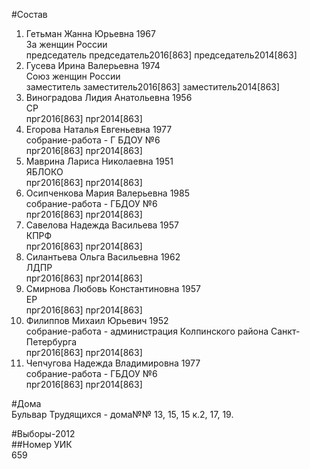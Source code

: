 #Состав  
1. Гетьман Жанна Юрьевна 1967  
    За женщин России  
    председатель председатель2016[863] председатель2014[863]  
2. Гусева Ирина Валерьевна 1974  
    Союз женщин России  
    заместитель заместитель2016[863] заместитель2014[863]  
3. Виноградова Лидия Анатольевна 1956  
    СР  
    прг2016[863] прг2014[863]  
4. Егорова Наталья Евгеньевна 1977  
    собрание-работа - Г БДОУ №6  
    прг2016[863] прг2014[863]  
5. Маврина Лариса Николаевна 1951  
    ЯБЛОКО  
    прг2016[863] прг2014[863]  
6. Осипченкова Мария Валерьевна 1985  
    собрание-работа - ГБДОУ №6  
    прг2016[863] прг2014[863]  
7. Савелова Надежда Васильева 1957  
    КПРФ  
    прг2016[863] прг2014[863]  
8. Силантьева Ольга Васильевна 1962  
    ЛДПР  
    прг2016[863] прг2014[863]  
9. Смирнова Любовь Константиновна 1957  
    ЕР  
    прг2016[863] прг2014[863]  
10. Филиппов Михаил Юрьевич 1952  
    собрание-работа - администрация Колпинского района Санкт-Петербурга  
    прг2016[863] прг2014[863]  
11. Чепчугова Надежда Владимировна 1977  
    собрание-работа - ГБДОУ №6  
    прг2016[863] прг2014[863]  
  
#Дома  
Бульвар Трудящихся - дома№№ 13, 15, 15 к.2, 17, 19.  
  
#Выборы-2012  
##Номер УИК  
659  
